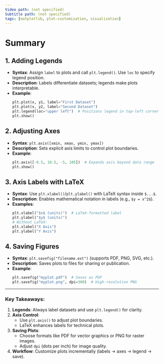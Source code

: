 ```yaml
---
Video path: (not specified)  
Subtitle path: (not specified)  
tags: [matplotlib, plot-customization, visualization]  
---
```


# Summary

## 1. **Adding Legends**  
   - **Syntax**: Assign `label` to plots and call `plt.legend()`. Use `loc` to specify legend position.  
   - **Description**: Labels differentiate datasets; legends make plots interpretable.  
   - **Example**:  
     ```python  
     plt.plot(x, y1, label="First Dataset")  
     plt.plot(x, y2, label="Second Dataset")  
     plt.legend(loc="upper left")  # Positions legend in top-left corner  
     plt.show()  
     ```

## 2. **Adjusting Axes**  
   - **Syntax**: `plt.axis([xmin, xmax, ymin, ymax])`  
   - **Description**: Sets explicit axis limits to control plot boundaries.  
   - **Example**:  
     ```python  
     plt.axis([-0.5, 10.5, -5, 105])  # Expands axis beyond data range  
     plt.show()  
     ```

## 3. **Axis Labels with LaTeX**  
   - **Syntax**: Use `plt.xlabel()`/`plt.ylabel()` with LaTeX syntax inside `$...$`.  
   - **Description**: Enables mathematical notation in labels (e.g., `$y = x^2$`).  
   - **Examples**:  
     ```python  
     plt.xlabel("$x$ (units)")  # LaTeX-formatted label  
     plt.ylabel("$y$ (units)")  
     # Without LaTeX:  
     plt.xlabel("X Axis")  
     plt.ylabel("Y Axis")  
     ```

## 4. **Saving Figures**  
   - **Syntax**: `plt.savefig("filename.ext")` (supports PDF, PNG, SVG, etc.).  
   - **Description**: Saves plots to files for sharing or publication.  
   - **Example**:  
     ```python  
     plt.savefig("myplot.pdf")  # Saves as PDF  
     plt.savefig("myplot.png", dpi=300)  # High-resolution PNG  
     ```

---

### Key Takeaways:  
1. **Legends**: Always label datasets and use `plt.legend()` for clarity.  
2. **Axis Control**:  
   - Use `plt.axis()` to adjust plot boundaries.  
   - LaTeX enhances labels for technical plots.  
3. **Saving Plots**:  
   - Choose formats like PDF for vector graphics or PNG for raster images.  
   - Adjust `dpi` (dots per inch) for image quality.  
4. **Workflow**: Customize plots incrementally (labels → axes → legend → save).  